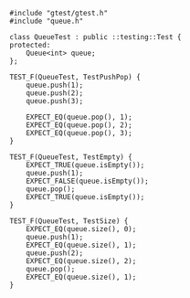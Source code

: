     #include "gtest/gtest.h"
    #include "queue.h"
    
    class QueueTest : public ::testing::Test {
    protected:
        Queue<int> queue;
    };
    
    TEST_F(QueueTest, TestPushPop) {
        queue.push(1);
        queue.push(2);
        queue.push(3);
    
        EXPECT_EQ(queue.pop(), 1);
        EXPECT_EQ(queue.pop(), 2);
        EXPECT_EQ(queue.pop(), 3);
    }
    
    TEST_F(QueueTest, TestEmpty) {
        EXPECT_TRUE(queue.isEmpty());
        queue.push(1);
        EXPECT_FALSE(queue.isEmpty());
        queue.pop();
        EXPECT_TRUE(queue.isEmpty());
    }
    
    TEST_F(QueueTest, TestSize) {
        EXPECT_EQ(queue.size(), 0);
        queue.push(1);
        EXPECT_EQ(queue.size(), 1);
        queue.push(2);
        EXPECT_EQ(queue.size(), 2);
        queue.pop();
        EXPECT_EQ(queue.size(), 1);
    }
